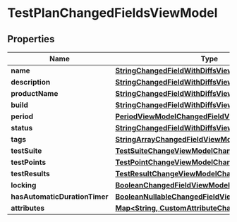 

# TestPlanChangedFieldsViewModel


## Properties

| Name | Type | Description | Notes |
|------------ | ------------- | ------------- | -------------|
|**name** | [**StringChangedFieldWithDiffsViewModel**](StringChangedFieldWithDiffsViewModel.md) |  |  [optional] |
|**description** | [**StringChangedFieldWithDiffsViewModel**](StringChangedFieldWithDiffsViewModel.md) |  |  [optional] |
|**productName** | [**StringChangedFieldWithDiffsViewModel**](StringChangedFieldWithDiffsViewModel.md) |  |  [optional] |
|**build** | [**StringChangedFieldWithDiffsViewModel**](StringChangedFieldWithDiffsViewModel.md) |  |  [optional] |
|**period** | [**PeriodViewModelChangedFieldViewModel**](PeriodViewModelChangedFieldViewModel.md) |  |  [optional] |
|**status** | [**StringChangedFieldWithDiffsViewModel**](StringChangedFieldWithDiffsViewModel.md) |  |  [optional] |
|**tags** | [**StringArrayChangedFieldViewModel**](StringArrayChangedFieldViewModel.md) |  |  [optional] |
|**testSuite** | [**TestSuiteChangeViewModelChangedFieldViewModel**](TestSuiteChangeViewModelChangedFieldViewModel.md) |  |  [optional] |
|**testPoints** | [**TestPointChangeViewModelChangedFieldViewModel**](TestPointChangeViewModelChangedFieldViewModel.md) |  |  [optional] |
|**testResults** | [**TestResultChangeViewModelChangedFieldViewModel**](TestResultChangeViewModelChangedFieldViewModel.md) |  |  [optional] |
|**locking** | [**BooleanChangedFieldViewModel**](BooleanChangedFieldViewModel.md) |  |  [optional] |
|**hasAutomaticDurationTimer** | [**BooleanNullableChangedFieldViewModel**](BooleanNullableChangedFieldViewModel.md) |  |  [optional] |
|**attributes** | [**Map&lt;String, CustomAttributeChangeModel&gt;**](CustomAttributeChangeModel.md) |  |  [optional] |



